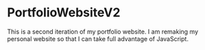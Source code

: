# PortfolioWebsiteV2
This is a second iteration of my portfolio website. I am remaking my personal website so that I can take full advantage of JavaScript.
